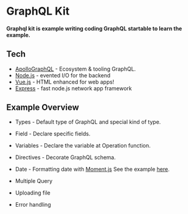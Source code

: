 # GraphQL Kit
#### Graphql kit is example writing coding GraphQL startable to learn the example.

## Tech
- [ApolloGraphQL] - Ecosystem & tooling GraphQL.
- [Node.js] - evented I/O for the backend
- [Vue.js] - HTML enhanced for web apps!
- [Express] - fast node.js network app framework

## Example Overview
- Types - Default type of GraphQL and special kind of type.
- Field - Declare specific fields.
- Variables - Declare the variable at Operation function.
- Directives - Decorate GraphQL schema.
- Date - Formatting date with [Moment.js] See the example [here](https://github.com/kamontham-team/graphql-code-kits/tree/main/src/graphql/examples/date).
- Multiple Query
- Uploading file
- Error handling


   [dill]: <https://github.com/joemccann/dillinger>
   [git-repo-url]: <https://github.com/joemccann/dillinger.git>
   [john gruber]: <http://daringfireball.net>
   [df1]: <http://daringfireball.net/projects/markdown/>
   [markdown-it]: <https://github.com/markdown-it/markdown-it>
   [ApolloGraphql]: <https://www.apollographql.com/>
   [node.js]: <http://nodejs.org>
   [vue.js]: <https://vuejs.org/>
   [Twitter Bootstrap]: <http://twitter.github.com/bootstrap/>
   [jQuery]: <http://jquery.com>
   [@tjholowaychuk]: <http://twitter.com/tjholowaychuk>
   [express]: <http://expressjs.com>
   [AngularJS]: <http://angularjs.org>
   [Gulp]: <http://gulpjs.com>
   [Moment.js]: <https://momentjs.com/docs>

   [PlDb]: <https://github.com/joemccann/dillinger/tree/master/plugins/dropbox/README.md>
   [PlGh]: <https://github.com/joemccann/dillinger/tree/master/plugins/github/README.md>
   [PlGd]: <https://github.com/joemccann/dillinger/tree/master/plugins/googledrive/README.md>
   [PlOd]: <https://github.com/joemccann/dillinger/tree/master/plugins/onedrive/README.md>
   [PlMe]: <https://github.com/joemccann/dillinger/tree/master/plugins/medium/README.md>
   [PlGa]: <https://github.com/RahulHP/dillinger/blob/master/plugins/googleanalytics/README.md>
